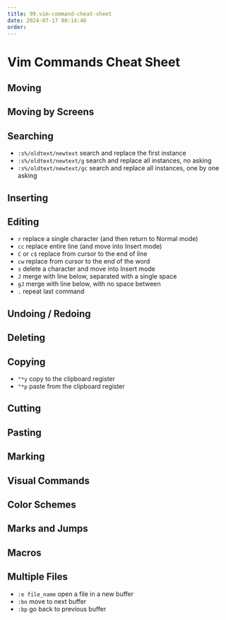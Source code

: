 ```yaml
---
title: 99.vim-command-cheat-sheet
date: 2024-07-17 08:14:46
order:
---
```


# Vim Commands Cheat Sheet

## Moving

## Moving by Screens

## Searching

- `:s%/oldtext/newtext` search and replace the first instance
- `:s%/oldtext/newtext/g` search and replace all instances, no asking
- `:s%/oldtext/newtext/gc` search and replace all instances, one by one asking

## Inserting

## Editing

- `r` replace a single character (and then return to Normal mode)
- `cc` replace entire line (and move into Insert mode)
- `C` or `c$` replace from cursor to the end of line
- `cw` replace from cursor to the end of the word
- `s` delete a character and move into Insert mode
- `J` merge with line below, separated with a single space
- `gJ` merge with line below, with no space between
- `.` repeat last command

## Undoing / Redoing

## Deleting

## Copying

- `"*y` copy to the clipboard register
- `"*p` paste from the clipboard register

## Cutting

## Pasting

## Marking

## Visual Commands

## Color Schemes

## Marks and Jumps

## Macros

## Multiple Files

- `:e file_name` open a file in a new buffer
- `:bn` move to next buffer
- `:bp` go back to previous buffer
